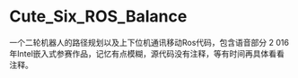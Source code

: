 # Cute_Six_ROS_Balance
一个二轮机器人的路径规划以及上下位机通讯移动Ros代码，包含语音部分
2 016年Intel嵌入式参赛作品，记忆有点模糊，源代码没有注释，等有时间再具体看看注释。

